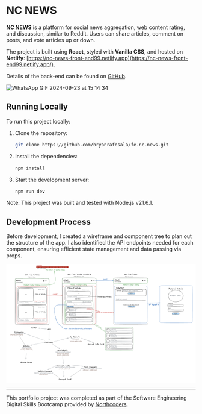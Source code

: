 # NC NEWS

[**NC NEWS**](https://nc-news-front-end99.netlify.app) is a platform for social news aggregation, web content rating, and discussion, similar to Reddit. Users can share articles, comment on posts, and vote articles up or down.

The project is built using **React**, styled with **Vanilla CSS**, and hosted on **Netlify**: [https://nc-news-front-end99.netlify.app](https://nc-news-front-end99.netlify.app/).

Details of the back-end can be found on [GitHub](https://github.com/bryanrafosala/be-nc-news).

![WhatsApp GIF 2024-09-23 at 15 14 34](https://github.com/user-attachments/assets/58d06e6f-94b4-4175-9557-840f944eb92a)

## Running Locally

To run this project locally:

1. Clone the repository:

   ```bash
   git clone https://github.com/bryanrafosala/fe-nc-news.git
   ```

2. Install the dependencies:

   ```bash
   npm install
   ```

3. Start the development server:

   ```bash
   npm run dev
   ```

Note: This project was built and tested with Node.js v21.6.1.

## Development Process

Before development, I created a wireframe and component tree to plan out the structure of the app. I also identified the API endpoints needed for each component, ensuring efficient state management and data passing via props.

![ReactState](./src/Plan/PLAN.png)




---

This portfolio project was completed as part of the Software Engineering Digital Skills Bootcamp provided by [Northcoders](https://northcoders.com/).
